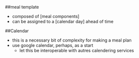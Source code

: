 ##meal template
* composed of [meal components]
* can be assigned to a [calendar day] ahead of time

##Calendar
* this is a necessary bit of complexity for making a meal plan
* use google calendar, perhaps, as a start
    * let this be interoperable with autres calendering services

